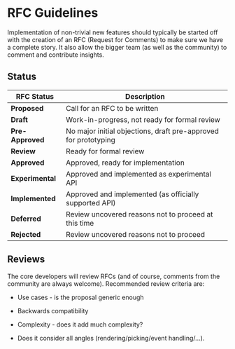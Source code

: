 # RFC Guidelines

Implementation of non-trivial new features should typically be started off with the creation of an RFC (Request for Comments) to make sure we have a complete story. It also allow the bigger team (as well as the community) to comment and contribute insights.


## Status


| RFC Status       | Description |
| ---              | --- |
| **Proposed**     | Call for an RFC to be written |
| **Draft**        | Work-in-progress, not ready for formal review |
| **Pre-Approved** | No major initial objections, draft pre-approved for prototyping |
| **Review**       | Ready for formal review |
| **Approved**     | Approved, ready for implementation |
| **Experimental** | Approved and implemented as experimental API |
| **Implemented**  | Approved and implemented (as officially supported API) |
| **Deferred**     | Review uncovered reasons not to proceed at this time |
| **Rejected**     | Review uncovered reasons not to proceed |


## Reviews

The core developers will review RFCs (and of course, comments from the community are always welcome). Recommended review criteria are:

* Use cases - is the proposal generic enough

* Backwards compatibility

* Complexity - does it add much complexity?

* Does it consider all angles (rendering/picking/event handling/...).
